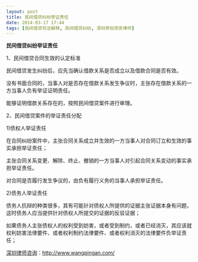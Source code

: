 ```yaml
---
layout: post
title: 民间借贷纠纷举证责任
date: 2014-03-17 17:44
tags: [民间借贷司法解释, 民间借贷纠纷, 深圳债权债务律师]
---
```

<strong>民间借贷纠纷举证责任</strong>

1、民间借贷合同生效的认定标准

民间借贷发生纠纷后，应先当确认借款关系是否成立以及借款合同是否有效。

没有书面合同的，当事人对是否存在借款关系发生争议时，主张存在借款关系的一方当事人负有举证证明责任。

能够证明借款关系存在的，按照民间借贷案件进行审理。

2、民间借贷案件的举证责任分配

1)债权人举证责任

在合同纠纷案件中，主张合同关系成立并生效的一方当事人对合同订立和生效的事实承担举证责任；

主张合同关系变更、解除、终止、撤销的一方当事人对引起合同关系变动的事实承担举证责任。

对合同是否履行发生争议的，由负有履行义务的当事人承担举证责任。

2)债务人举证责任

债务人抗辩的种类很多，其有可能针对债权人所提供的证据主张证据本身有问题，这时债务人应当提供针对债权人所提交的证据的反驳证据；

如果债务人主张债权人的权利受到妨害，或者受到制约，或者已经消灭，其应该就权利妨害法律要件、或者权利制约法律要件、或者权利消灭的法律要件负举证责任；

<a href="http://www.wangpingan.com/">深圳律师咨询</a>：<a href="http://www.wangpingan.com/">http://www.wangpingan.com/</a>

